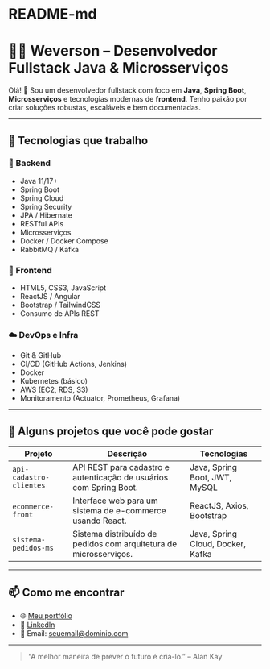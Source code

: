 # README-md


# 👨‍💻 Weverson – Desenvolvedor Fullstack Java & Microsserviços

Olá! 👋 Sou um desenvolvedor fullstack com foco em **Java**, **Spring Boot**, **Microsserviços** e tecnologias modernas de **frontend**. Tenho paixão por criar soluções robustas, escaláveis e bem documentadas.

---

## 🚀 Tecnologias que trabalho

### 🔧 Backend
- Java 11/17+
- Spring Boot
- Spring Cloud
- Spring Security
- JPA / Hibernate
- RESTful APIs
- Microsserviços
- Docker / Docker Compose
- RabbitMQ / Kafka

### 🎨 Frontend
- HTML5, CSS3, JavaScript
- ReactJS / Angular
- Bootstrap / TailwindCSS
- Consumo de APIs REST

### ☁️ DevOps e Infra
- Git & GitHub
- CI/CD (GitHub Actions, Jenkins)
- Docker
- Kubernetes (básico)
- AWS (EC2, RDS, S3)
- Monitoramento (Actuator, Prometheus, Grafana)

---

## 📂 Alguns projetos que você pode gostar

| Projeto | Descrição | Tecnologias |
|--------|-----------|-------------|
| `api-cadastro-clientes` | API REST para cadastro e autenticação de usuários com Spring Boot. | Java, Spring Boot, JWT, MySQL |
| `ecommerce-front` | Interface web para um sistema de e-commerce usando React. | ReactJS, Axios, Bootstrap |
| `sistema-pedidos-ms` | Sistema distribuído de pedidos com arquitetura de microsserviços. | Java, Spring Cloud, Docker, Kafka |

---

## 📫 Como me encontrar

- 🌐 [Meu portfólio](https://seu-site.com)
- 💼 [LinkedIn](https://www.linkedin.com/in/seu-usuario)
- 📧 Email: seuemail@dominio.com

---

> “A melhor maneira de prever o futuro é criá-lo.” – Alan Kay
